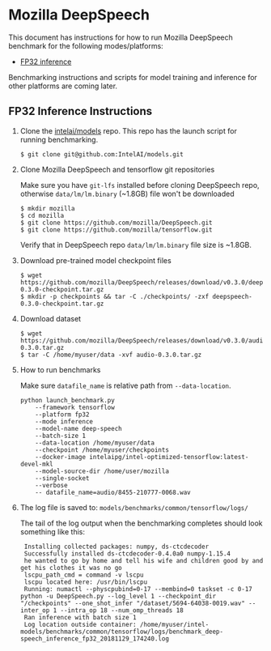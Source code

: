 # Mozilla DeepSpeech

This document has instructions for how to run Mozilla DeepSpeech benchmark for the
following modes/platforms:
* [FP32 inference](#fp32-inference-instructions)

Benchmarking instructions and scripts for model training and inference for
other platforms are coming later.

## FP32 Inference Instructions

1. Clone the [intelai/models](https://github.com/intelai/models) repo.
This repo has the launch script for running benchmarking.

    ```
    $ git clone git@github.com:IntelAI/models.git
    ```
    
2. Clone Mozilla DeepSpeech and tensorflow git repositories
    
    Make sure you have `git-lfs` installed before cloning DeepSpeech repo,
    otherwise `data/lm/lm.binary` (~1.8GB) file won't be downloaded
    
    ```
    $ mkdir mozilla
    $ cd mozilla
    $ git clone https://github.com/mozilla/DeepSpeech.git
    $ git clone https://github.com/mozilla/tensorflow.git
    ```
    
    Verify that in DeepSpeech repo `data/lm/lm.binary` file size is ~1.8GB.

3. Download pre-trained model checkpoint files    

   ``` 
   $ wget https://github.com/mozilla/DeepSpeech/releases/download/v0.3.0/deepspeech-0.3.0-checkpoint.tar.gz
   $ mkdir -p checkpoints && tar -C ./checkpoints/ -zxf deepspeech-0.3.0-checkpoint.tar.gz
   ```
4. Download dataset

   ```
   $ wget https://github.com/mozilla/DeepSpeech/releases/download/v0.3.0/audio-0.3.0.tar.gz
   $ tar -C /home/myuser/data -xvf audio-0.3.0.tar.gz
   ``` 
5. How to run benchmarks

    Make sure `datafile_name` is relative path from `--data-location`.

    ```
    python launch_benchmark.py 
        --framework tensorflow 
        --platform fp32 
        --mode inference 
        --model-name deep-speech 
        --batch-size 1 
        --data-location /home/myuser/data 
        --checkpoint /home/myuser/checkpoints 
        --docker-image intelaipg/intel-optimized-tensorflow:latest-devel-mkl 
        --model-source-dir /home/user/mozilla
        --single-socket 
        --verbose
        -- datafile_name=audio/8455-210777-0068.wav
    ``` 

6. The log file is saved to:
`models/benchmarks/common/tensorflow/logs/`

   The tail of the log output when the benchmarking completes should look
   something like this:
   
   ```
    Installing collected packages: numpy, ds-ctcdecoder
    Successfully installed ds-ctcdecoder-0.4.0a0 numpy-1.15.4
    he wanted to go by home and tell his wife and children good by and get his clothes it was no go
    lscpu_path_cmd = command -v lscpu
    lscpu located here: /usr/bin/lscpu
    Running: numactl --physcpubind=0-17 --membind=0 taskset -c 0-17 python -u DeepSpeech.py --log_level 1 --checkpoint_dir "/checkpoints" --one_shot_infer "/dataset/5694-64038-0019.wav" --inter_op 1 --intra_op 18 --num_omp_threads 18
    Ran inference with batch size 1
    Log location outside container: /home/myuser/intel-models/benchmarks/common/tensorflow/logs/benchmark_deep-speech_inference_fp32_20181129_174240.log
  ```
   